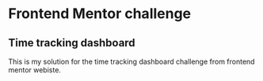 # Frontend Mentor challenge
## Time tracking dashboard
This is my solution for the time tracking dashboard challenge from frontend mentor webiste.
